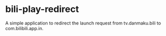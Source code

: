 # bili-play-redirect
 A simple application to redirect the launch request from tv.danmaku.bili to com.bilibili.app.in.

